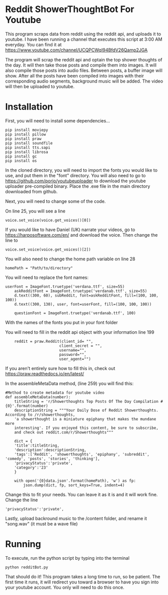 # Reddit ShowerThoughtBot For Youtube
This program scraps data from reddit using the reddit api, and uploads it to youtube. I have been running a channel that executes this script at 3:00 AM everyday. You can find it at https://www.youtube.com/channel/UCQPCWqI94BfdV26Qamp2JGA

The program will scrap the reddit api and optain the top shower thoughts of the day. It will then take those posts and compile them into images. It will also compile those posts into audio files. Between posts, a buffer image will show. After all the posts have been compiled into images with their corresponding audio segments, background music will be added. The video will then be uploaded to youtube. 

# Installation
First, you will need to install some dependencies...

```
pip install moviepy
pip install pillow
pip install praw
pip install soundfile
pip install tts.sapi
pip install librosa
pip install gc
pip install os
```

In the cloned directory, you will need to import the fonts you would like to use, and put them in the "font" directory. You will also need to go to https://github.com/porjo/youtubeuploader to download the youtube uploader pre-compiled binary. Place the .exe file in the main directory downloaded from github.

Next, you will need to change some of the code.

On line 25, you will see a line
```
voice.set_voice(voice.get_voices()[0])
```
If you would like to have Daniel (UK) narrate your videos, go to https://harposoftware.com/en/ and download the voice. Then change the line to
```
voice.set_voice(voice.get_voices()[2])
```
You will also need to change the home path variable on line 28
```
homePath = "Path/to/directory"
```

You will need to replace the font names:
```
userFont = ImageFont.truetype('verdana.ttf', size=55)
    askRedditFont = ImageFont.truetype('verdanab.ttf', size=55)
    d.text((300, 60), subReddit, font=askRedditFont, fill=(100, 100, 100))
    d.text((300, 130), user, font=userFont, fill=(100, 100, 100))

    questionFont = ImageFont.truetype('verdanab.ttf', 100)
```
With the names of the fonts you put in your font folder

You will need to fill in the reddit api object with your information line 199
```
    reddit = praw.Reddit(client_id= "",
                        client_secret = "",
                        username="",
                        password="",
                        user_agent="")
```
If you aren't entirely sure how to fill this in, check out https://praw.readthedocs.io/en/latest/


In the assembleMetaData method, (line 259) you will find this:
```
#Method to create metadata for youtube video
def assembleMetaData(number):
    titleString = 'r/Showerthoughts Top Posts Of The Day Compilation #{0}'.format(number)
    descriptionString = """Your Daily Dose of Reddit Showerthoughts. According to /r/showerthoughts,
    'a showerthought is a miniature epiphany that makes the mundane more
    interesting'. If you enjoyed this content, be sure to subscribe,
    and check out reddit.com/r/Showerthoughts"""

    dict = {
    'title':titleString,
    'description':descriptionString,
    'tags':['Reddit', 'showerthoughts', 'epiphany', 'subreddit', 'comedy', 'posts', 'stories', 'thinking'],
    'privacyStatus':'private',
    'category':'23'
    }

    with open('{0}data.json'.format(homePath), 'w') as fp:
        json.dump(dict, fp, sort_keys=True, indent=4)
 ```
 
Change this to fit your needs. You can leave it as it is and it will work fine. Change the line
```
'privacyStatus':'private',
```

Lastly, upload backround music to the /content folder, and rename it "song.wav" (it must be a wave file)

# Running

To execute, run the python script by typing into the terminal
```
python redditBot.py
```

That should do it! This program takes a long time to run, so be patient. The first time it runs, it will redirect you toward a browser to have you sign into your youtube account. You only will need to do this once.

